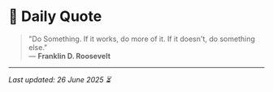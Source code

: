 # 📜 Daily Quote

> "Do Something. If it works, do more of it. If it doesn't, do something else."  
> — **Franklin D. Roosevelt**

---

_Last updated: 26 June 2025 ⏳_
